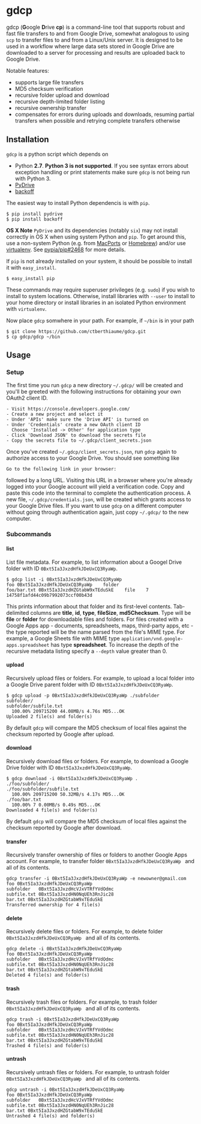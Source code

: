 # gdcp

gdcp (**G**oogle **D**rive **cp**) is a command-line tool that supports robust and fast file transfers to and from Google Drive, somewhat analogous to using `scp` to transfer files to and from a Linux/Unix server. It is designed to be used in a workflow where large data sets stored in Google Drive are downloaded to a server for processing and results are uploaded back to Google Drive.


Notable features:

* supports large file transfers
* MD5 checksum verification
* recursive folder upload and download
* recursive depth-limited folder listing
* recursive ownership transfer
* compensates for errors during uploads and downloads, resuming partial transfers when possible and retrying complete transfers otherwise

## Installation
`gdcp` is a python script which depends on

* Python **2.7**. **Python 3 is not supported**. If you see syntax errors about exception handling or print statements make sure `gdcp` is not being run with Python 3.
* [PyDrive](https://pypi.python.org/pypi/PyDrive)
* [backoff](https://pypi.python.org/pypi/backoff)

The easiest way to install Python dependencis is with `pip`.

```
$ pip install pydrive
$ pip install backoff
```

**OS X Note** `PyDrive` and its dependencies (notably `six`) may not install correctly in OS X when using system Python and `pip`. To get around this, use a non-system Python (e.g. from [MacPorts](https://www.macports.org/) or [Homebrew](http://brew.sh/)) and/or use [virtualenv](https://virtualenv.pypa.io/en/latest/). See [pypia/pip#2468](https://github.com/pypa/pip/issues/2468) for more details.

If `pip` is not already installed on your system, it should be possible to install it with `easy_install`.

```
$ easy_install pip
```

These commands may require superuser privileges (e.g. `sudo`) if you wish to install to system locations. Otherwise, install libraries with `--user` to install to your home directory or install libraries in an isolated Python environment with `virtualenv`.

Now place `gdcp` somwhere in your path.  For example, if `~/bin` is in your path

```
$ git clone https://github.com/ctberthiaume/gdcp.git
$ cp gdcp/gdcp ~/bin
```

## Usage

### Setup
The first time you run `gdcp` a new directory `~/.gdcp/` will be created and you'll be greeted with the following instructions for obtaining your own OAuth2 client ID.

```
- Visit https://console.developers.google.com/
- Create a new project and select it
- Under 'APIs' make sure the 'Drive API' is turned on
- Under 'Credentials' create a new OAuth client ID
  Choose 'Installed -> Other' for application type
- Click 'Download JSON' to download the secrets file
- Copy the secrets file to ~/.gdcp/client_secrets.json
```

Once you've created `~/.gdcp/client_secrets.json`, run `gdcp` again to authorize access to your Google Drive. You should see something like

```
Go to the following link in your browser:
```

followed by a long URL. Visiting this URL in a browser where you're already logged into your Google account will yield a verification code. Copy and paste this code into the terminal to complete the authentication process. A new file, `~/.gdcp/credentials.json`, will be created which grants access to your Google Drive files. If you want to use `gdcp` on a different computer without going through authentication again, just copy `~/.gdcp/` to the new computer.

### Subcommands

#### list
List file metadata. For example, to list information about a Googel Drive folder with ID `0Bxt5Ia3JxzdHfkJDeUxCQ3RyaWp`.

```
$ gdcp list -i 0Bxt5Ia3JxzdHfkJDeUxCQ3RyaWp
foo 0Bxt5Ia3JxzdHfkJDeUxCQ3RyaWp	folder
foo/bar.txt	0Bxt5Ia3JxzdHZGtabW9xTEduSkE	file	7	14758f1afd44c09b7992073ccf00b43d
```

This prints information about that folder and its first-level contents. Tab-delimited columns are **title**, **id**, **type**, **fileSize**, **md5Checksum**. Type will be **file** or **folder** for downloadable files and folders. For files created with a Google Apps app - documents, spreadsheets, maps, third-party apps, etc - the type reported will be the name parsed from the file's MIME type. For example, a Google Sheets file with MIME type `application/vnd.google-apps.spreadsheet` has type **spreadsheet**. To increase the depth of the recursive metadata listing specify a `--depth` value greater than 0.

#### upload
Recursively upload files or folders. For example, to upload a local folder into a Google Drive parent folder with ID `0Bxt5Ia3JxzdHfkJDeUxCQ3RyaWp`.

```
$ gdcp upload -p 0Bxt5Ia3JxzdHfkJDeUxCQ3RyaWp ./subfolder
subfolder/
subfolder/subfile.txt
  100.00% 209715200 44.08MB/s 4.76s MD5...OK
Uploaded 2 file(s) and folder(s)
```

By default `gdcp` will compare the MD5 checksum of local files against the checksum reported by Google after upload.

#### download
Recursively download files or folders. For example, to download a Google Drive folder with ID  `0Bxt5Ia3JxzdHfkJDeUxCQ3RyaWp`.

```
$ gdcp download -i 0Bxt5Ia3JxzdHfkJDeUxCQ3RyaWp .
./foo/subfolder/
./foo/subfolder/subfile.txt
  100.00% 209715200 50.32MB/s 4.17s MD5...OK
./foo/bar.txt
  100.00% 7 0.00MB/s 0.49s MD5...OK
Downloaded 4 file(s) and folder(s)
```

By default `gdcp` will compare the MD5 checksum of local files against the checksum reported by Google after download.

#### transfer
Recursively transfer ownership of files or folders to another Google Apps account. For example, to transfer folder `0Bxt5Ia3JxzdHfkJDeUxCQ3RyaWp ` and all of its contents.

```
gdcp transfer -i 0Bxt5Ia3JxzdHfkJDeUxCQ3RyaWp -e newowner@gmail.com
foo	0Bxt5Ia3JxzdHfkJDeUxCQ3RyaWp
subfolder	0Bxt5Ia3JxzdHcVJxVTRfYVdOdmc
subfile.txt	0Bxt5Ia3JxzdHN0NqUEh3RnJic28
bar.txt	0Bxt5Ia3JxzdHZGtabW9xTEduSkE
Transferred ownership for 4 file(s)
```

#### delete
Recursively delete files or folders. For example, to delete folder `0Bxt5Ia3JxzdHfkJDeUxCQ3RyaWp ` and all of its contents.

```
gdcp delete -i 0Bxt5Ia3JxzdHfkJDeUxCQ3RyaWp
foo	0Bxt5Ia3JxzdHfkJDeUxCQ3RyaWp
subfolder	0Bxt5Ia3JxzdHcVJxVTRfYVdOdmc
subfile.txt	0Bxt5Ia3JxzdHN0NqUEh3RnJic28
bar.txt	0Bxt5Ia3JxzdHZGtabW9xTEduSkE
Deleted 4 file(s) and folder(s)
```

#### trash
Recursively trash files or folders. For example, to trash folder `0Bxt5Ia3JxzdHfkJDeUxCQ3RyaWp ` and all of its contents.

```
gdcp trash -i 0Bxt5Ia3JxzdHfkJDeUxCQ3RyaWp
foo	0Bxt5Ia3JxzdHfkJDeUxCQ3RyaWp
subfolder	0Bxt5Ia3JxzdHcVJxVTRfYVdOdmc
subfile.txt	0Bxt5Ia3JxzdHN0NqUEh3RnJic28
bar.txt	0Bxt5Ia3JxzdHZGtabW9xTEduSkE
Trashed 4 file(s) and folder(s)
```

#### untrash
Recursively untrash files or folders. For example, to untrash folder `0Bxt5Ia3JxzdHfkJDeUxCQ3RyaWp ` and all of its contents.

```
gdcp untrash -i 0Bxt5Ia3JxzdHfkJDeUxCQ3RyaWp
foo	0Bxt5Ia3JxzdHfkJDeUxCQ3RyaWp
subfolder	0Bxt5Ia3JxzdHcVJxVTRfYVdOdmc
subfile.txt	0Bxt5Ia3JxzdHN0NqUEh3RnJic28
bar.txt	0Bxt5Ia3JxzdHZGtabW9xTEduSkE
Untrashed 4 file(s) and folder(s)
```
